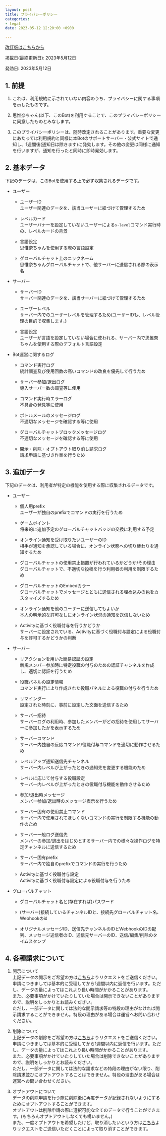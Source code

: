 ```yaml
---
layout: post
title: プライバシーポリシー
categories:
- legal
date: 2023-05-12 12:20:00 +0900

---
```

[改訂版はこちらから]({{site.url}}/legal/new/bot-privacy-policy)

掲載日(最終更新日): 2023年5月12日

発効日: 2023年5月12日

## 1. 前提

1. これは、利用規約に示されていない内容のうち、プライバシーに関する事項を示したものです。

2. 思惟奈ちゃん(以下、このBot)を利用することで、このプライバシーポリシーに同意したものとみなします。

3. このプライバシーポリシーは、随時改定されることがあります。重要な変更にあたっては利用規約と同様に本Botのサポートサーバー・公式サイトで通知し、1週間後(通知日は除きます)に発効します。その他の変更は同様に通知を行いますが、通知を行ったと同時に即時発効します。

## 2. 基本データ

下記のデータは、このBotを使用する上で必ず収集されるデータです。

- ユーザー

    - ユーザーID\
      ユーザー関連のデータを、該当ユーザーに紐づけて管理するため

    - レベルカード\
      ユーザーバナーを設定していないユーザーによる`s-level`コマンド実行時の、レベルカードの背景

    - 言語設定\
      思惟奈ちゃんを使用する際の言語設定

    - グローバルチャット上のニックネーム\
      思惟奈ちゃんグローバルチャットで、他サーバーに送信される際の表示名

- サーバー

    - サーバーID\
      サーバー関連のデータを、該当サーバーに紐づけて管理するため

    - ユーザーレベル\
      サーバー内でのユーザーレベルを管理するため(ユーザーIDも、レベル管理の目的で収集します。)

    - 言語設定\
      ユーザーが言語を設定していない場合に使われる、サーバー内で思惟奈ちゃんを使用する際のデフォルト言語設定

- Bot運営に関するログ

    - コマンド実行ログ\
      統計調査及び使用回数の高いコマンドの改良を優先して行うため

    - サーバー参加/退出ログ\
      導入サーバー数の調査等に使用

    - コマンド実行時エラーログ\
      不具合の発見等に使用

    - ボトルメールのメッセージログ\
      不適切なメッセージを確認する等に使用

    - グローバルチャットブロックメッセージログ\
      不適切なメッセージを確認する等に使用

    - 開示・削除・オプトアウト取り消し請求ログ\
      請求申請に基づき作業を行うため

## 3. 追加データ

下記のデータは、利用者が特定の機能を使用する際に収集されるデータです。

- ユーザー

    - 個人用prefix\
      ユーザーが独自のprefixでコマンドの実行を行うため

    - ゲームポイント\
      将来的に追加予定のグローバルチャットバッジの交換に利用する予定

    - オンライン通知を受け取りたいユーザーのID\
      相手が通知を承認している場合に、オンライン状態への切り替わりを通知するため

    - グローバルチャットの使用禁止措置が行われているかどうか/その理由\
      グローバルチャットで、不適切な投稿を行う利用者の利用を制限するため

    - グローバルチャットのEmbedカラー\
      グローバルチャットでメッセージとともに送信される埋め込みの色をカスタマイズするため

    - オンライン通知を他のユーザーに送信してもよいか\
      本人の明示的な許可なしにオンライン状況の通知を送信しないため

    - Activityに基づく役職付与を行うかどうか\
      サーバーに設定されている、Activityに基づく役職付与設定による役職付与を許可するかどうかの判断

- サーバー

    - リアクションを用いた簡易認証の設定\
      新規メンバー参加時に特定役職の付与のための認証チャンネルを作成し、適切に認証を行うため

    - 役職パネルの設定情報\
      コマンド実行により作成された役職パネルによる役職の付与を行うため

    - リマインダー\
      設定された時刻に、事前に設定した文面を送信するため

    - サーバー招待\
      サーバーログの利用時、参加したメンバーがどの招待を使用してサーバーに参加したかを表示するため

    - サーバーコマンド\
      サーバー内独自の反応コマンド/役職付与コマンドを適切に動作させるため

    - レベルアップ通知送信先チャンネル\
      サーバー内レベルが上がったときの通知先を変更する機能のため

    - レベルに応じて付与する役職設定\
      サーバー内レベルが上がったときの役職付与機能を動作させるため

    - 参加/退出時メッセージ\
      メンバー参加/退出時のメッセージ表示を行うため

    - サーバー固有の使用禁止コマンド\
      サーバー内で使用されてほしくないコマンドの実行を制限する機能の動作のため

    - サーバー一般ログ送信先\
      メンバーの参加/退出をはじめとするサーバー内での様々な操作ログを特定チャンネルに送信するため

    - サーバー固有prefix\
      サーバー内で独自のprefixでコマンドの実行を行うため

    - Activityに基づく役職付与設定\
      Activityに基づく役職付与設定による役職付与を行うため

- グローバルチャット

    - グローバルチャット名と(存在すれば)パスワード

    - (サーバー)接続しているチャンネルIDと、接続先グローバルチャット名、Webhookのid

    - オリジナルメッセージID、送信先チャンネルのIDとWebhookのIDの配列、メッセージ送信者のID、送信元サーバーのID、送信/編集/削除のタイムスタンプ

## 4. 各種請求について

1. 開示について\
上記データの開示をご希望の方は[こちら](https://forms.gle/bzEsgs85ucidYs3E7)よりリクエストをご送信ください。\
申請につきましては基本的に受理してから1週間以内に返信を行います。ただし、データの量によってはこれより長い時間がかかることがあります。\
また、必要事項がかけていたりしていた場合は開示できないことがありますので、説明をしっかりとお読みください。\
ただし、一部データに関しては法的な開示請求等の特段の理由がなければ開示請求することができません。特段の理由がある場合は運営へお問い合わせください。

2. 削除について\
上記データの削除をご希望の方は[こちら](https://forms.gle/XtnefxDKeDQb6p7r7)よりリクエストをご送信ください。\
申請につきましては基本的に受理してから1週間以内に返信を行います。ただし、データの量によってはこれより長い時間がかかることがあります。\
また、必要事項がかけていたりしていた場合は削除できないことがありますので、説明をしっかりとお読みください。\
ただし、一部データに関しては法的な請求などの特段の理由がない限り、削除請求並びにオプトアウトすることはできません。特段の理由がある場合は運営へお問い合わせください。

3. オプトアウトについて\
データの削除申請を行う際に削除後に再度データが記録されないようにするためにオプトアウトすることができます。\
オプトアウトは削除申請の際に選択可能な全てのデータで行うことができます。(もちろんオプトアウトしなくても構いません。)\
また、一度オプトアウトを希望したけど、取り消したいという方は[こちら](https://forms.gle/8CZfoP6NPHcuVDNH6)よりリクエストをご送信いただくことによって取り消すことができます。